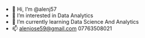 - 👋 Hi, I’m @alenj57
- 👀 I’m interested in Data Analytics
- 🌱 I’m currently learning Data Science And Analytics
- 📫 alenjose59@gmail.com   07763508021


<!---
alenj57/alenj57 is a ✨ special ✨ repository because its `README.md` (this file) appears on your GitHub profile.
You can click the Preview link to take a look at your changes.
--->
